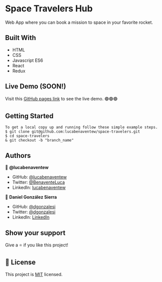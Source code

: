 # Space Travelers Hub

Web App where you can book a mission to space in your favorite rocket.

## Built With

- HTML
- CSS
- Javascript ES6
- React
- Redux

## Live Demo (SOON!)
Visit this [GitHub pages link](https://lucabenaventew.github.io/) to see the live demo. 🟢🟢🟢

## Getting Started

```
To get a local copy up and running follow these simple example steps.
$ git clone git@github.com:lucabenaventew/space-travelers.git
$ cd space-travelers
& git checkout -b "branch_name"
```

## Authors

👤 **@lucabenaventew**

- GitHub: [@lucabenaventew](https://github.com/lucabenaventew)
- Twitter: [@BenaventeLuca](https://twitter.com/BenaventeLuca)
- LinkedIn: [lucabenaventew](https://linkedin.com/in/lucabenaventew/)

👤 **Daniel González Sierra**

- GitHub: [@dgonzalesi](https://github.com/dgonzalesi/)
- Twitter: [@dgonzalesi](https://twitter.com/dgonzalesi/)
- LinkedIn: [LinkedIn](https://www.linkedin.com/in/daniel-g-sierra-60472719/)


## Show your support

Give a ⭐️ if you like this project!


## 📝 License

This project is [MIT](./MIT.md) licensed.

